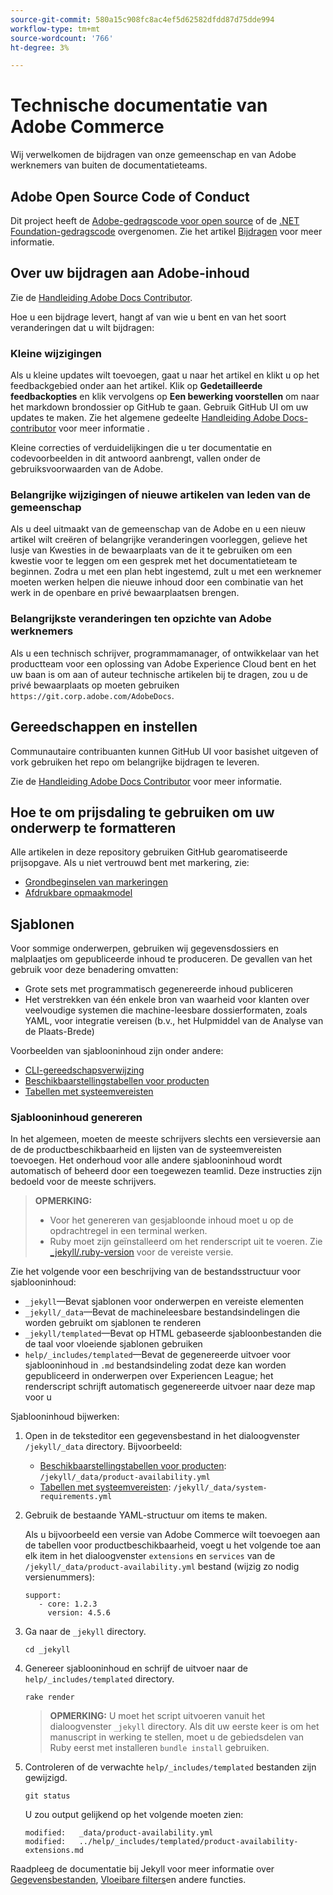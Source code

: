 ```yaml
---
source-git-commit: 580a15c908fc8ac4ef5d62582dfdd87d75dde994
workflow-type: tm+mt
source-wordcount: '766'
ht-degree: 3%

---
```

# Technische documentatie van Adobe Commerce

Wij verwelkomen de bijdragen van onze gemeenschap en van Adobe werknemers van buiten de documentatieteams.

## Adobe Open Source Code of Conduct

Dit project heeft de [Adobe-gedragscode voor open source](code-of-conduct.md) of de [.NET Foundation-gedragscode](https://dotnetfoundation.org/code-of-conduct) overgenomen. Zie het artikel [Bijdragen](contributing.md) voor meer informatie.

## Over uw bijdragen aan Adobe-inhoud

Zie de [Handleiding Adobe Docs Contributor](https://experienceleague.adobe.com/docs/contributor/contributor-guide/introduction.html).

Hoe u een bijdrage levert, hangt af van wie u bent en van het soort veranderingen dat u wilt bijdragen:

### Kleine wijzigingen

Als u kleine updates wilt toevoegen, gaat u naar het artikel en klikt u op het feedbackgebied onder aan het artikel. Klik op **Gedetailleerde feedbackopties** en klik vervolgens op **Een bewerking voorstellen** om naar het markdown brondossier op GitHub te gaan. Gebruik GitHub UI om uw updates te maken. Zie het algemene gedeelte [Handleiding Adobe Docs-contributor](https://experienceleague.adobe.com/docs/contributor/contributor-guide/introduction.html) voor meer informatie .

Kleine correcties of verduidelijkingen die u ter documentatie en codevoorbeelden in dit antwoord aanbrengt, vallen onder de gebruiksvoorwaarden van de Adobe.

### Belangrijke wijzigingen of nieuwe artikelen van leden van de gemeenschap

Als u deel uitmaakt van de gemeenschap van de Adobe en u een nieuw artikel wilt creëren of belangrijke veranderingen voorleggen, gelieve het lusje van Kwesties in de bewaarplaats van de it te gebruiken om een kwestie voor te leggen om een gesprek met het documentatieteam te beginnen. Zodra u met een plan hebt ingestemd, zult u met een werknemer moeten werken helpen die nieuwe inhoud door een combinatie van het werk in de openbare en privé bewaarplaatsen brengen.

<!--
If you submit a pull request with significant changes to documentation and code examples, you'll see a message in the pull request asking you to submit an online contribution license agreement (CLA). We need you to complete the online form before we can review your pull request.
-->

### Belangrijkste veranderingen ten opzichte van Adobe werknemers

Als u een technisch schrijver, programmamanager, of ontwikkelaar van het productteam voor een oplossing van Adobe Experience Cloud bent en het uw baan is om aan of auteur technische artikelen bij te dragen, zou u de privé bewaarplaats op moeten gebruiken `https://git.corp.adobe.com/AdobeDocs`.

<!--Employees from other parts of the Adobe world should use the public repo for minor updates.-->

## Gereedschappen en instellen

Communautaire contribuanten kunnen GitHub UI voor basishet uitgeven of vork gebruiken het repo om belangrijke bijdragen te leveren.

Zie de [Handleiding Adobe Docs Contributor](https://experienceleague.adobe.com/docs/contributor/contributor-guide/introduction.html) voor meer informatie.

## Hoe te om prijsdaling te gebruiken om uw onderwerp te formatteren

Alle artikelen in deze repository gebruiken GitHub gearomatiseerde prijsopgave. Als u niet vertrouwd bent met markering, zie:

* [Grondbeginselen van markeringen](https://help.github.com/articles/getting-started-with-writing-and-formatting-on-github/)
* [Afdrukbare opmaakmodel](https://guides.github.com/pdfs/markdown-cheatsheet-online.pdf)

## Sjablonen

Voor sommige onderwerpen, gebruiken wij gegevensdossiers en malplaatjes om gepubliceerde inhoud te produceren. De gevallen van het gebruik voor deze benadering omvatten:

* Grote sets met programmatisch gegenereerde inhoud publiceren
* Het verstrekken van één enkele bron van waarheid voor klanten over veelvoudige systemen die machine-leesbare dossierformaten, zoals YAML, voor integratie vereisen (b.v., het Hulpmiddel van de Analyse van de Plaats-Brede)

Voorbeelden van sjablooninhoud zijn onder andere:

* [CLI-gereedschapsverwijzing](https://experienceleague.adobe.com/docs/commerce-operations/reference/commerce-on-premises.html)
* [Beschikbaarstellingstabellen voor producten](https://experienceleague.adobe.com/docs/commerce-operations/release/product-availability.html)
* [Tabellen met systeemvereisten](https://experienceleague.adobe.com/docs/commerce-operations/installation-guide/system-requirements.html)

### Sjablooninhoud genereren

In het algemeen, moeten de meeste schrijvers slechts een versieversie aan de de productbeschikbaarheid en lijsten van de systeemvereisten toevoegen. Het onderhoud voor alle andere sjablooninhoud wordt automatisch of beheerd door een toegewezen teamlid. Deze instructies zijn bedoeld voor de meeste schrijvers.

>**OPMERKING:**
>
>* Voor het genereren van gesjabloonde inhoud moet u op de opdrachtregel in een terminal werken.
>* Ruby moet zijn geïnstalleerd om het renderscript uit te voeren. Zie [_jekyll/.ruby-version](_jekyll/.ruby-version) voor de vereiste versie.

Zie het volgende voor een beschrijving van de bestandsstructuur voor sjablooninhoud:

* `_jekyll`—Bevat sjablonen voor onderwerpen en vereiste elementen
* `_jekyll/_data`—Bevat de machineleesbare bestandsindelingen die worden gebruikt om sjablonen te renderen
* `_jekyll/templated`—Bevat op HTML gebaseerde sjabloonbestanden die de taal voor vloeiende sjablonen gebruiken
* `help/_includes/templated`—Bevat de gegenereerde uitvoer voor sjablooninhoud in `.md` bestandsindeling zodat deze kan worden gepubliceerd in onderwerpen over Experiencen League; het renderscript schrijft automatisch gegenereerde uitvoer naar deze map voor u

Sjablooninhoud bijwerken:

1. Open in de teksteditor een gegevensbestand in het dialoogvenster `/jekyll/_data` directory. Bijvoorbeeld:

   * [Beschikbaarstellingstabellen voor producten](https://experienceleague.adobe.com/docs/commerce-operations/release/product-availability.html): `/jekyll/_data/product-availability.yml`
   * [Tabellen met systeemvereisten](https://experienceleague.adobe.com/docs/commerce-operations/installation-guide/system-requirements.html): `/jekyll/_data/system-requirements.yml`

1. Gebruik de bestaande YAML-structuur om items te maken.

   Als u bijvoorbeeld een versie van Adobe Commerce wilt toevoegen aan de tabellen voor productbeschikbaarheid, voegt u het volgende toe aan elk item in het dialoogvenster `extensions` en `services` van de `/jekyll/_data/product-availability.yml` bestand (wijzig zo nodig versienummers):

   ```
   support:
      - core: 1.2.3
        version: 4.5.6
   ```

1. Ga naar de `_jekyll` directory.

   ```
   cd _jekyll
   ```

1. Genereer sjablooninhoud en schrijf de uitvoer naar de `help/_includes/templated` directory.

   ```
   rake render
   ```

   >**OPMERKING:** U moet het script uitvoeren vanuit het dialoogvenster `_jekyll` directory. Als dit uw eerste keer is om het manuscript in werking te stellen, moet u de gebiedsdelen van Ruby eerst met installeren `bundle install` gebruiken.

1. Controleren of de verwachte `help/_includes/templated` bestanden zijn gewijzigd.

   ```
   git status
   ```

   U zou output gelijkend op het volgende moeten zien:

   ```
   modified:   _data/product-availability.yml
   modified:   ../help/_includes/templated/product-availability-extensions.md
   ```

Raadpleeg de documentatie bij Jekyll voor meer informatie over [Gegevensbestanden](https://jekyllrb.com/docs/datafiles), [Vloeibare filters](https://jekyllrb.com/docs/liquid/filters/)en andere functies.
